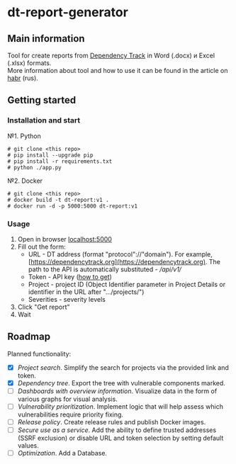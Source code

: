 # dt-report-generator
## Main information
Tool for create reports from [Dependency Track](https://dependencytrack.org/) in Word (.docx) и Excel (.xlsx) formats.\
More information about tool and how to use it can be found in the article on [habr](https://habr.com/ru/articles/860536/) (rus).
## Getting started
### Installation and start
№1. Python
```
# git clone <this repo>
# pip install --upgrade pip
# pip install -r requirements.txt
# python ./app.py
```
№2. Docker
```
# git clone <this repo>
# docker build -t dt-report:v1 .
# docker run -d -p 5000:5000 dt-report:v1
```
### Usage
1. Open in browser [localhost:5000](http://localhost:5000)
2. Fill out the form:
    - URL - DT address (format "protocol"://"domain"). For example, [https://dependencytrack.org](https://dependencytrack.org). The path to the API is automatically substituted - */api/v1/*
    - Token - API key ([how to get](https://docs.dependencytrack.org/integrations/rest-api/))
    - Project - project ID (Object Identifier parameter in Project Details or identifier in the URL after ".../projects/")
    - Severities - severity levels
3. Click "Get report"
4. Wait

## Roadmap
Planned functionality:
- [x] *Project search*. Simplify the search for projects via the provided link and token.
- [x] *Dependency tree*. Export the tree with vulnerable components marked.
- [ ] *Dashboards with overview information*. Visualize data in the form of various graphs for visual analysis.
- [ ] *Vulnerability prioritization*. Implement logic that will help assess which vulnerabilities require priority fixing.
- [ ] *Release policy*. Create release rules and publish Docker images.
- [ ] *Secure use as a service*. Add the ability to define trusted addresses (SSRF exclusion) or disable URL and token selection by setting default values.
- [ ] *Optimization*. Add a Database.
